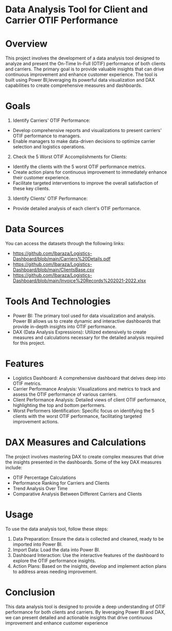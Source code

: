 # Data Analysis Tool for Client and Carrier OTIF Performance

# Overview
This project involves the development of a data analysis tool designed to analyze and present the On-Time In-Full (OTIF) performance of both clients and carriers.
The primary goal is to provide valuable insights that can drive continuous improvement and enhance customer experience. 
The tool is built using Power BI,leveraging its powerful data visualization and DAX capabilities to create comprehensive measures and dashboards.

# Goals
1. Identify Carriers' OTIF Performance:
- Develop comprehensive reports and visualizations to present carriers' OTIF performance to managers.
- Enable managers to make data-driven decisions to optimize carrier selection and logistics operations.
2. Check the 5 Worst OTIF Accomplishments for Clients:
- Identify the clients with the 5 worst OTIF performance metrics.
- Create action plans for continuous improvement to immediately enhance their customer experience.
- Facilitate targeted interventions to improve the overall satisfaction of these key clients.
3. Identify Clients' OTIF Performance:
- Provide detailed analysis of each client's OTIF performance.

# Data Sources
You can access the datasets through the following links:
- https://github.com/lbaraza/Logistics-Dashboard/blob/main/Carriers%20Details.pdf
- https://github.com/lbaraza/Logistics-Dashboard/blob/main/ClientsBase.csv
- https://github.com/lbaraza/Logistics-Dashboard/blob/main/Invoice%20Records%202021-2022.xlsx
# Tools And Technologies
- Power BI: The primary tool used for data visualization and analysis. Power BI allows us to create dynamic and interactive dashboards that provide in-depth insights into OTIF performance.
- DAX (Data Analysis Expressions): Utilized extensively to create measures and calculations necessary for the detailed analysis required for this project.

# Features
- Logistics Dashboard: A comprehensive dashboard that delves deep into OTIF metrics.
- Carrier Performance Analysis: Visualizations and metrics to track and assess the OTIF performance of various carriers.
- Client Performance Analysis: Detailed views of client OTIF performance, highlighting the top and bottom performers.
- Worst Performers Identification: Specific focus on identifying the 5 clients with the worst OTIF performance, facilitating targeted improvement actions.
# DAX Measures and Calculations
The project involves mastering DAX to create complex measures that drive the insights presented in the dashboards. Some of the key DAX measures include:
- OTIF Percentage Calculations
- Performance Ranking for Carriers and Clients
- Trend Analysis Over Time
- Comparative Analysis Between Different Carriers and Clients
# Usage
To use the data analysis tool, follow these steps:

1.  Data Preparation: Ensure the data is collected and cleaned, ready to be imported into Power BI.
2.  Import Data: Load the data into Power BI.
3.  Dashboard Interaction: Use the interactive features of the dashboard to explore the OTIF performance insights.
4.  Action Plans: Based on the insights, develop and implement action plans to address areas needing improvement.
# Conclusion
This data analysis tool is designed to provide a deep understanding of OTIF performance for both clients and carriers. By leveraging Power BI and DAX, we can present detailed and actionable insights that drive continuous improvement and enhance customer experience
  
  


